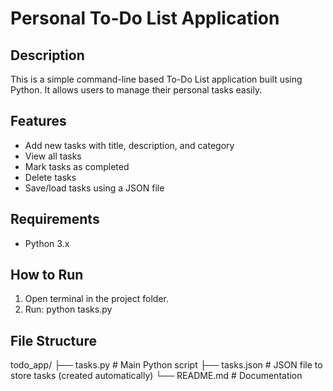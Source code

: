 # Personal To-Do List Application

## Description
This is a simple command-line based To-Do List application built using Python. It allows users to manage their personal tasks easily.

## Features
- Add new tasks with title, description, and category
- View all tasks
- Mark tasks as completed
- Delete tasks
- Save/load tasks using a JSON file

## Requirements
- Python 3.x

## How to Run
1. Open terminal in the project folder.
2. Run:
   python tasks.py

## File Structure
todo_app/
├── tasks.py         # Main Python script
├── tasks.json       # JSON file to store tasks (created automatically)
└── README.md        # Documentation